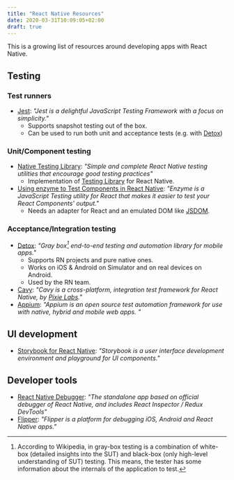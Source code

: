 ```yaml
---
title: "React Native Resources"
date: 2020-03-31T10:09:05+02:00
draft: true
---
```


This is a growing list of resources around developing apps with React Native.

## Testing

### Test runners

- [Jest](https://jestjs.io/docs/en/tutorial-react-native): _"Jest is a delightful JavaScript Testing Framework with a focus on simplicity."_
  - Supports snapshot testing out of the box.
  - Can be used to run both unit and acceptance tests (e.g. with [Detox](#acceptance/integration-testing))

### Unit/Component testing

- [Native Testing Library](https://www.native-testing-library.com/): _"Simple and complete React Native testing utilities that encourage good testing practices"_
  - Implementation of [Testing Library](https://testing-library.com) for React Native.
- [Using enzyme to Test Components in React Native](https://github.com/enzymejs/enzyme/blob/master/docs/guides/react-native.md): _"Enzyme is a JavaScript Testing utility for React that makes it easier to test your React Components' output."_
  - Needs an adapter for React and an emulated DOM like [JSDOM](https://github.com/jsdom/jsdom).

### Acceptance/Integration testing

- [Detox](https://github.com/wix/detox): _"Gray box[^gbt] end-to-end testing and automation library for mobile apps."_
  - Supports RN projects and pure native ones.
  - Works on iOS & Android on Simulator and on real devices on Android.
  - Used by the RN team.
- [Cavy](https://cavy.app): _"Cavy is a cross-platform, integration test framework for React Native, by [Pixie Labs](https://pixielabs.io/)."_
- [Appium](https://appium.io): _"Appium is an open source test automation framework for use with native, hybrid and mobile web apps. "_

## UI development

- [Storybook for React Native](https://storybook.js.org/docs/guides/guide-react-native/): _"Storybook is a user interface development environment and playground for UI components."_

## Developer tools

- [React Native Debugger](https://github.com/jhen0409/react-native-debugger): _"The standalone app based on official debugger of React Native, and includes React Inspector / Redux DevTools"_
- [Flipper](https://fbflipper.com/): _"Flipper is a platform for debugging iOS, Android and React Native apps."_

<!-- footnotes -->

[^gbt]: According to Wikipedia, in gray-box testing is a combination of white-box (detailed insights into the SUT) and black-box (only high-level understanding of SUT) testing. This means, the tester has some information about the internals of the application to test.
